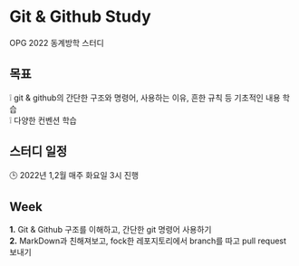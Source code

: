 # Git & Github Study
OPG 2022 동계방학 스터디

## 목표
:grey_exclamation: git & github의 간단한 구조와 명령어, 사용하는 이유, 흔한 규칙 등 기초적인 내용 학습 <br>
:grey_exclamation: 다양한 컨벤션 학습
## 스터디 일정
:clock3: 2022년 1,2월 매주 화요일 3시 진행

## Week
**1.** Git & Github 구조를 이해하고, 간단한 git 명령어 사용하기 <br>
**2.** MarkDown과 친해져보고, fock한 레포지토리에서 branch를 따고 pull request 보내기 <br>

